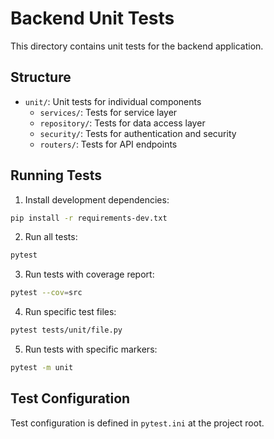 # Backend Unit Tests

This directory contains unit tests for the backend application.

## Structure

- `unit/`: Unit tests for individual components
  - `services/`: Tests for service layer
  - `repository/`: Tests for data access layer
  - `security/`: Tests for authentication and security
  - `routers/`: Tests for API endpoints

## Running Tests

1. Install development dependencies:

```bash
pip install -r requirements-dev.txt
```

2. Run all tests:

```bash
pytest
```

3. Run tests with coverage report:

```bash
pytest --cov=src
```

4. Run specific test files:

```bash
pytest tests/unit/file.py
```

5. Run tests with specific markers:

```bash
pytest -m unit
```

## Test Configuration

Test configuration is defined in `pytest.ini` at the project root.